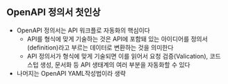 ## OpenAPI 정의서 첫인상
- OpenAPI 정의서는 API 워크플로 자동화의 핵심이다
  - API를 형식에 맞게 기술하는 것은 API에 포함돼 있는 아이디어를 정의서(definition)라고 부르는 데이터로 변환하는 것을 의미한다
  - API 정의서가 형식에 맞게 기술되면 이를 읽어서 요청 검증(Valication), 코드 스텁 생성, 문서화 등 API 생태계의 여러 부분을 자동화할 수 있다
- 나머지는 OpenAPI YAML작성법이라 생략 